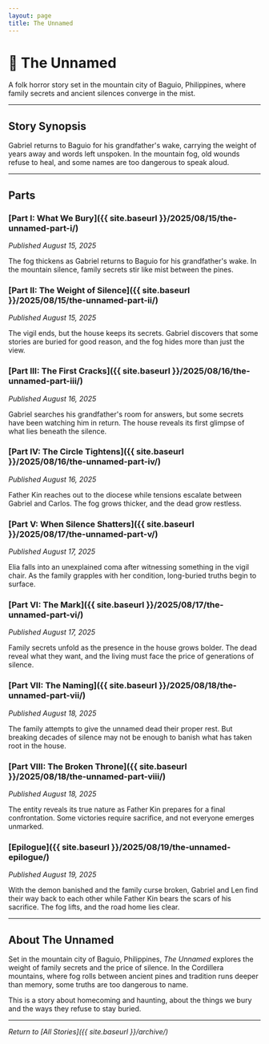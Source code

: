 ```yaml
---
layout: page
title: The Unnamed
---
```


# 📖 The Unnamed

A folk horror story set in the mountain city of Baguio, Philippines, where family secrets and ancient silences converge in the mist.

---

## Story Synopsis

Gabriel returns to Baguio for his grandfather's wake, carrying the weight of years away and words left unspoken. In the mountain fog, old wounds refuse to heal, and some names are too dangerous to speak aloud.

---

## Parts

### [Part I: What We Bury]({{ site.baseurl }}/2025/08/15/the-unnamed-part-i/)
*Published August 15, 2025*

The fog thickens as Gabriel returns to Baguio for his grandfather's wake. In the mountain silence, family secrets stir like mist between the pines.

### [Part II: The Weight of Silence]({{ site.baseurl }}/2025/08/15/the-unnamed-part-ii/)
*Published August 15, 2025*

The vigil ends, but the house keeps its secrets. Gabriel discovers that some stories are buried for good reason, and the fog hides more than just the view.

### [Part III: The First Cracks]({{ site.baseurl }}/2025/08/16/the-unnamed-part-iii/)
*Published August 16, 2025*

Gabriel searches his grandfather's room for answers, but some secrets have been watching him in return. The house reveals its first glimpse of what lies beneath the silence.

### [Part IV: The Circle Tightens]({{ site.baseurl }}/2025/08/16/the-unnamed-part-iv/)
*Published August 16, 2025*

Father Kin reaches out to the diocese while tensions escalate between Gabriel and Carlos. The fog grows thicker, and the dead grow restless.

### [Part V: When Silence Shatters]({{ site.baseurl }}/2025/08/17/the-unnamed-part-v/)
*Published August 17, 2025*

Elia falls into an unexplained coma after witnessing something in the vigil chair. As the family grapples with her condition, long-buried truths begin to surface.

### [Part VI: The Mark]({{ site.baseurl }}/2025/08/17/the-unnamed-part-vi/)
*Published August 17, 2025*

Family secrets unfold as the presence in the house grows bolder. The dead reveal what they want, and the living must face the price of generations of silence.

### [Part VII: The Naming]({{ site.baseurl }}/2025/08/18/the-unnamed-part-vii/)
*Published August 18, 2025*

The family attempts to give the unnamed dead their proper rest. But breaking decades of silence may not be enough to banish what has taken root in the house.

### [Part VIII: The Broken Throne]({{ site.baseurl }}/2025/08/18/the-unnamed-part-viii/)
*Published August 18, 2025*

The entity reveals its true nature as Father Kin prepares for a final confrontation. Some victories require sacrifice, and not everyone emerges unmarked.

### [Epilogue]({{ site.baseurl }}/2025/08/19/the-unnamed-epilogue/)
*Published August 19, 2025*

With the demon banished and the family curse broken, Gabriel and Len find their way back to each other while Father Kin bears the scars of his sacrifice. The fog lifts, and the road home lies clear.

---

## About The Unnamed

Set in the mountain city of Baguio, Philippines, *The Unnamed* explores the weight of family secrets and the price of silence. In the Cordillera mountains, where fog rolls between ancient pines and tradition runs deeper than memory, some truths are too dangerous to name.

This is a story about homecoming and haunting, about the things we bury and the ways they refuse to stay buried.

---

*Return to [All Stories]({{ site.baseurl }}/archive/)*
